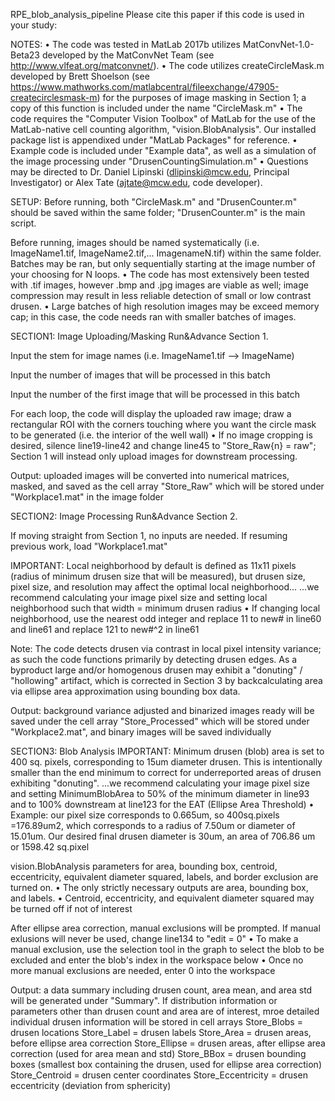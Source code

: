 RPE_blob_analysis_pipeline
Please cite this paper if this code is used in your study: 


NOTES:
• The code was tested in MatLab 2017b utilizes MatConvNet-1.0-Beta23 developed by the MatConvNet Team (see http://www.vlfeat.org/matconvnet/).
• The code utilizes createCircleMask.m developed by Brett Shoelson (see https://www.mathworks.com/matlabcentral/fileexchange/47905-createcirclesmask-m) for the purposes of image masking in Section 1; a copy of this function is included under the name "CircleMask.m"
• The code requires the "Computer Vision Toolbox" of MatLab for the use of the MatLab-native cell counting algorithm, "vision.BlobAnalysis". Our installed package list is appendixed under "MatLab Packages" for reference.
• Example code is included under "Example data", as well as a simulation of the image processing under "DrusenCountingSimulation.m"
• Questions may be directed to Dr. Daniel Lipinski (dlipinski@mcw.edu, Principal Investigator) or Alex Tate (ajtate@mcw.edu, code developer).


SETUP: 
Before running, both "CircleMask.m" and "DrusenCounter.m" should be saved within the same folder; "DrusenCounter.m" is the main script.

Before running, images should be named systematically (i.e. ImageName1.tif, ImageName2.tif,... ImagenameN.tif) within the same folder. Batches may be ran, but only sequentially starting at the image number of your choosing for N loops.
• The code has most extensively been tested with .tif images, however .bmp and .jpg images are viable as well; image compression may result in less reliable detection of small or low contrast drusen.
• Large batches of high resolution images may be exceed memory cap; in this case, the code needs ran with smaller batches of images.


SECTION1: Image Uploading/Masking
Run&Advance Section 1.

Input the stem for image names (i.e. ImageName1.tif --> ImageName)

Input the number of images that will be processed in this batch

Input the number of the first image that will be processed in this batch

For each loop, the code will display the uploaded raw image; draw a rectangular ROI with the corners touching where you want the circle mask to be generated (i.e. the interior of the well wall)
• If no image cropping is desired, silence line19-line42 and change line45 to "Store_Raw{n} = raw"; Section 1 will instead only upload images for downstream processing.

Output: uploaded images will be converted into numerical matrices, masked, and saved as the cell array "Store_Raw" which will be stored under "Workplace1.mat" in the image folder


SECTION2: Image Processing
Run&Advance Section 2.

If moving straight from Section 1, no inputs are needed. If resuming previous work, load "Workplace1.mat"

IMPORTANT: Local neighborhood by default is defined as 11x11 pixels (radius of minimum drusen size that will be measured), but drusen size, pixel size, and resolution may affect the optimal local neighborhood...
...we recommend calculating your image pixel size and setting local neighborhood such that width = minimum drusen radius
• If changing local neighborhood, use the nearest odd integer and replace 11 to new# in line60 and line61 and replace 121 to new#^2 in line61

Note: The code detects drusen via contrast in local pixel intensity variance; as such the code functions primarily by detecting drusen edges. As a byproduct large and/or homogenous drusen may exhibit a "donuting" / "hollowing" artifact, which is corrected in Section 3 by backcalculating area via ellipse area approximation using bounding box data. 

Output: background variance adjusted and binarized images ready will be saved under the cell array "Store_Processed" which will be stored under "Workplace2.mat", and binary images will be saved individually


SECTION3: Blob Analysis
IMPORTANT: Minimum drusen (blob) area is set to 400 sq. pixels, corresponding to 15um diameter drusen. This is intentionally smaller than the end minimum to correct for underreported areas of drusen exhibiting "donuting". 
...we recommend calculating your image pixel size and setting MinimumBlobArea to 50% of the minimum diameter in line93 and to 100% downstream at line123 for the EAT (Ellipse Area Threshold)
• Example: our pixel size corresponds to 0.665um, so 400sq.pixels =176.89um2, which corresponds to a radius of 7.50um or diameter of 15.01um. Our desired final drusen diameter is 30um, an area of 706.86 um or 1598.42 sq.pixel

vision.BlobAnalysis parameters for area, bounding box, centroid, eccentricity, equivalent diameter squared, labels, and border exclusion are turned on. 
• The only strictly necessary outputs are area, bounding box, and labels. 
• Centroid, eccentricity, and equivalent diameter squared may be turned off if not of interest

After ellipse area correction, manual exclusions will be prompted. If manual exlusions will never be used, change line134 to "edit = 0"
• To make a manual exclusion, use the selection tool in the graph to select the blob to be excluded and enter the blob's index in the workspace below
• Once no more manual exclusions are needed, enter 0 into the workspace

Output: a data summary including drusen count, area mean, and area std will be generated under "Summary". If distribution information or parameters other than drusen count and area are of interest, mroe detailed individual drusen information will be stored in cell arrays 
        Store_Blobs = drusen locations
        Store_Label = drusen labels
        Store_Area = drusen areas, before ellipse area correction
        Store_Ellipse = drusen areas, after ellipse area correction (used for area mean and std)
        Store_BBox = drusen bounding boxes (smallest box containing the drusen, used for ellipse area correction)
        Store_Centroid = drusen center coordinates
        Store_Eccentricity = drusen eccentricity (deviation from sphericity)

